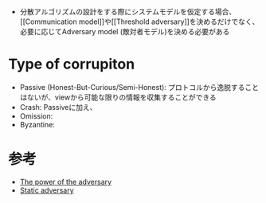 
- 分散アルゴリズムの設計をする際にシステムモデルを仮定する場合、[[Communication model]]や[[Threshold adversary]]を決めるだけでなく、必要に応じてAdversary model (敵対者モデル)を決める必要がある

# Type of corrupiton
- Passive (Honest-But-Curious/Semi-Honest): プロトコルから逸脱することはないが、viewから可能な限りの情報を収集することができる
- Crash: Passiveに加え、
- Omission: 
- Byzantine: 

# 参考
- [The power of the adversary](https://decentralizedthoughts.github.io/2019-06-07-modeling-the-adversary/)
- [Static adversary](https://library.fiveable.me/key-terms/cryptography/static-adversary)